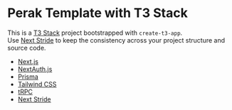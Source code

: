 # Perak Template with T3 Stack

This is a [T3 Stack](https://create.t3.gg/) project bootstrapped with `create-t3-app`. <br>
Use [Next Stride](https://github.com/DJaegerScript/next-stride) to keep the consistency across your project structure and source code.

- [Next.js](https://nextjs.org)
- [NextAuth.js](https://next-auth.js.org)
- [Prisma](https://prisma.io)
- [Tailwind CSS](https://tailwindcss.com)
- [tRPC](https://trpc.io)
- [Next Stride](https://github.com/DJaegerScript/next-stride)
